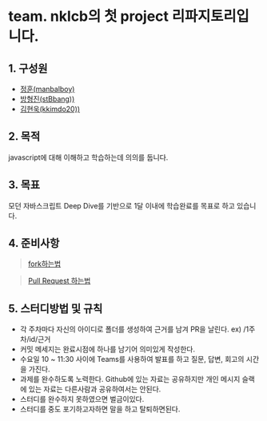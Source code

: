 # team. nklcb의 첫 project 리파지토리입니다.

## 1. 구성원
 - [정훈(manbalboy)](https://github.com/manbalboy)
 - [방형진(stBbang))](https://github.com/stBbang)
 - [김현욱(kkimdo20))](https://github.com/kkimdo20)

## 2. 목적
javascript에 대해 이해하고 학습하는데 의의를 둡니다.

## 3. 목표 
모던 자바스크립트 Deep Dive를 기반으로 1달 이내에 학습완료를 목표로 하고 있습니다.

## 4. 준비사항
> [fork하는법](https://github.com/manbalboy/nklcb-deep-dive-javascript/blob/master/doc/1.fork.md)

> [Pull Request 하는법](https://manbalboy.github.io/it/git01.html)

## 5. 스터디방법 및 규칙
- 각 주차마다 자신의 아이디로 폴더를 생성하여 근거를 남겨 PR을 날린다. ex) /1주차/id/근거
- 커밋 메세지는 완료시점에 하나를 남기어 의미있게 작성한다.
- 수요일 10 ~ 11:30 사이에 Teams를 사용하여 발표를 하고 질문, 답변, 회고의 시간을 가진다. 
- 과제를 완수하도록 노력한다. Github에 있는 자료는 공유하지만 개인 메시지 슬랙에 있는 자료는 다른사람과 공유하여서는 안된다.
- 스터디를 완수하지 못하였으면 벌금이있다.
- 스터디를 중도 포기하고자하면 말을 하고 탈퇴하면된다. 
